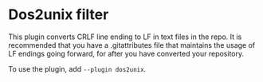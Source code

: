 # Dos2unix filter

This plugin converts CRLF line ending to LF in text files in the repo.
It is recommended that you have a .gitattributes file that maintains
the usage of LF endings going forward, for after you have converted your
repository.

To use the plugin, add
`--plugin dos2unix`.

